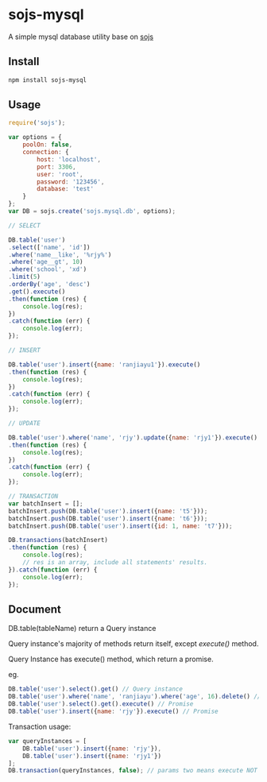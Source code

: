# sojs-mysql
A simple mysql database utility base on [sojs](https://github.com/zhangziqiu/sojs)

## Install

```bash
npm install sojs-mysql
```

## Usage

```javascript
require('sojs');

var options = {
    poolOn: false,
    connection: {
        host: 'localhost',
        port: 3306,
        user: 'root',
        password: '123456',
        database: 'test'
    }
};
var DB = sojs.create('sojs.mysql.db', options);

// SELECT

DB.table('user')
.select(['name', 'id'])
.where('name__like', '%rjy%')
.where('age__gt', 10)
.where('school', 'xd')
.limit(5)
.orderBy('age', 'desc')
.get().execute()
.then(function (res) {
    console.log(res);
})
.catch(function (err) {
    console.log(err);
});

// INSERT

DB.table('user').insert({name: 'ranjiayu1'}).execute()
.then(function (res) {
    console.log(res);
})
.catch(function (err) {
    console.log(err);
});

// UPDATE

DB.table('user').where('name', 'rjy').update({name: 'rjy1'}).execute()
.then(function (res) {
    console.log(res);
})
.catch(function (err) {
    console.log(err);
});

// TRANSACTION
var batchInsert = [];
batchInsert.push(DB.table('user').insert({name: 't5'}));
batchInsert.push(DB.table('user').insert({name: 't6'}));
batchInsert.push(DB.table('user').insert({id: 1, name: 't7'}));

DB.transactions(batchInsert)
.then(function (res) {
    console.log(res);
    // res is an array, include all statements' results.
}).catch(function (err) {
    console.log(err);
});
```

## Document

DB.table(tableName) return a Query instance

Query instance's majority of methods return itself, except *execute()* method.

Query Instance has execute() method, which return a promise.

eg. 
```javascript
DB.table('user').select().get() // Query instance
DB.table('user').where('name', 'ranjiayu').where('age', 16).delete() // Query instance
DB.table('user').select().get().execute() // Promise
DB.table('user').insert({name: 'rjy'}).execute() // Promise
```

Transaction usage:

```javascript
var queryInstances = [
    DB.table('user').insert({name: 'rjy'}),
    DB.table('user').insert({name: 'rjy1'})
];
DB.transaction(queryInstances, false); // params two means execute NOT senquential. Set true to execute sql in order. Default is false.
```

